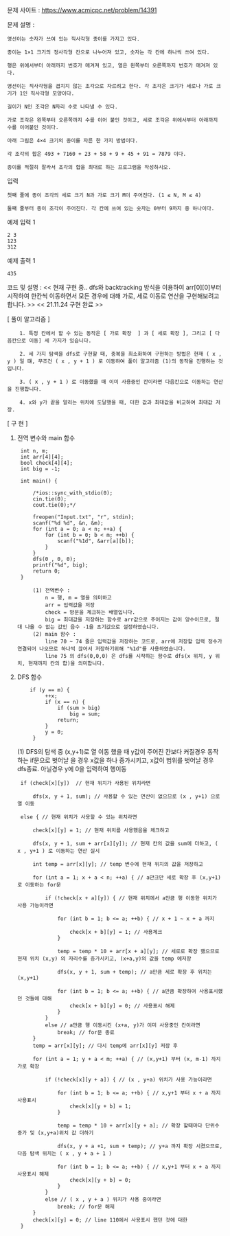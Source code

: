 문제 사이트 : https://www.acmicpc.net/problem/14391

문제 설명 : 

    영선이는 숫자가 쓰여 있는 직사각형 종이를 가지고 있다. 
    
    종이는 1×1 크기의 정사각형 칸으로 나누어져 있고, 숫자는 각 칸에 하나씩 쓰여 있다.
    
    행은 위에서부터 아래까지 번호가 매겨져 있고, 열은 왼쪽부터 오른쪽까지 번호가 매겨져 있다.

    영선이는 직사각형을 겹치지 않는 조각으로 자르려고 한다. 각 조각은 크기가 세로나 가로 크기가 1인 직사각형 모양이다. 
    
    길이가 N인 조각은 N자리 수로 나타낼 수 있다. 
    
    가로 조각은 왼쪽부터 오른쪽까지 수를 이어 붙인 것이고, 세로 조각은 위에서부터 아래까지 수를 이어붙인 것이다.

    아래 그림은 4×4 크기의 종이를 자른 한 가지 방법이다.

    각 조각의 합은 493 + 7160 + 23 + 58 + 9 + 45 + 91 = 7879 이다.

    종이를 적절히 잘라서 조각의 합을 최대로 하는 프로그램을 작성하시오.

입력

    첫째 줄에 종이 조각의 세로 크기 N과 가로 크기 M이 주어진다. (1 ≤ N, M ≤ 4)

    둘째 줄부터 종이 조각이 주어진다. 각 칸에 쓰여 있는 숫자는 0부터 9까지 중 하나이다.

예제 입력 1

    2 3
    123
    312
    
예제 출력 1 

    435

코드 및 설명 : << 현재 구현 중.. dfs와 backtracking 방식을 이용하여 arr[0][0]부터 시작하여 한칸씩 이동하면서 모든 경우에 대해 가로, 세로 이동로 연산을 구현해보려고합니다. >>
 << 21.11.24 구현 완료 >>

    
[ 풀이 알고리즘 ]

        1. 특정 칸에서 할 수 있는 동작은 [ 가로 확장  ] 과 [ 세로 확장 ], 그리고 [ 다음칸으로 이동] 세 가지가 있습니다.
        
        2. 세 가지 탐색을 dfs로 구현할 때, 중복을 최소화하여 구현하는 방법은 현재 ( x , y ) 일 떄, 무조건 ( x , y + 1 ) 로 이동하여 풀이 알고리즘 (1)의 동작을 진행하는 것 입니다.
        
        3. ( x , y + 1 ) 로 이동했을 때 이미 사용중인 칸이라면 다음칸으로 이동하는 연산을 진행합니다.
        
        4. x와 y가 끝을 알리는 위치에 도달했을 때, 더한 값과 최대값을 비교하여 최대값 저장.
        

[ 구 현 ]

1. 전역 변수와 main 함수


        int n, m;
        int arr[4][4];
        bool check[4][4];
        int big = -1;
        
        int main() {

            /*ios::sync_with_stdio(0);
            cin.tie(0);
            cout.tie(0);*/

            freopen("Input.txt", "r", stdin);
            scanf("%d %d", &n, &m);
            for (int a = 0; a < n; ++a) {
                for (int b = 0; b < m; ++b) {
                    scanf("%1d", &arr[a][b]);
                }
            }
            dfs(0 , 0, 0); 
            printf("%d", big);
            return 0;
        }
        
            (1) 전역변수 : 
                n = 행, m = 열을 의미하고
                arr = 입력값을 저장
                check = 방문을 체크하는 배열입니다.
                big = 최대값을 저장하는 함수로 arr값으로 주어지는 값이 양수이므로, 절대 나올 수 없는 값인 음수 -1을 초기값으로 설정하였습니다.
            (2) main 함수 : 
                line 70 ~ 74 줄은 입력값을 저장하는 코드로, arr에 저장할 입력 정수가 연결되어 나오므로 하나씩 끊어서 저장하기위해 "%1d"를 사용하였습니다.
                line 75 의 dfs(0,0,0) 은 dfs를 시작하는 함수로 dfs(x 위치, y 위치, 현재까지 칸의 합)을 의미합니다.
  
2. DFS 함수

           if (y == m) {
                ++x;
                if (x == n) {
                    if (sum > big)
                        big = sum;
                    return;
                }
                y = 0;
            }
            
    (1) DFS의 탐색 중 (x,y+1)로 열 이동 했을 때 y값이 주어진 칸보다 커질경우 동작하는 if문으로 벗어날 을 경우 x값을 하나 증가시키고, x값이 범위를 벗어날 경우 dfs종료.
        아닐경우 y에 0을 입력하여 행이동 
                
        if (check[x][y])  // 현재 위치가 사용된 위치라면
        
            dfs(x, y + 1, sum); // 사용할 수 있는 연산이 없으므로 (x , y+1) 으로 열 이동
            
        else { // 현재 위치가 사용할 수 있는 위치라면
        
            check[x][y] = 1; // 현재 위치를 사용했음을 체크하고
            
            dfs(x, y + 1, sum + arr[x][y]); // 현재 칸의 값을 sum에 더하고, ( x , y+1 ) 로 이동하는 연산 실시
            
            int temp = arr[x][y]; // temp 변수에 현재 위치의 값을 저장하고
            
            for (int a = 1; x + a < n; ++a) { // a만크만 세로 확장 후 (x,y+1)로 이동하는 for문
            
                if (!check[x + a][y]) { // 현재 위치에서 a만큼 행 이동한 위치가 사용 가능이라면
                
                    for (int b = 1; b <= a; ++b) { // x + 1 ~ x + a 까지 
                    
                        check[x + b][y] = 1; // 사용체크
                    }
                    
                    temp = temp * 10 + arr[x + a][y]; // 세로로 확장 했으므로 현재 위치 (x,y) 의 자리수를 증가시키고, (x+a,y)의 값을 temp 에저장
                    
                    dfs(x, y + 1, sum + temp); // a만큼 세로 확장 후 위치는 (x,y+1)
                    
                    for (int b = 1; b <= a; ++b) { // a만큼 확장하여 사용표시했던 것들에 대해 
                        check[x + b][y] = 0; // 사용표시 해제
                    }
                }
                else // a만큼 행 이동시킨 (x+a, y)가 이미 사용중인 칸이라면
                    break; // for문 종료
            }
            temp = arr[x][y]; // 다시 temp에 arr[x][y] 저장 후 
            
            for (int a = 1; y + a < m; ++a) { // (x,y+1) 부터 (x, m-1) 까지 가로 확장
            
                if (!check[x][y + a]) { // (x , y+a) 위치가 사용 가능이라면
                
                    for (int b = 1; b <= a; ++b) { // x,y+1 부터 x + a 까지 사용표시
                        check[x][y + b] = 1;
                    }
                    
                    temp = temp * 10 + arr[x][y + a]; // 확장 할때마다 단위수 증가 및 (x,y+a)위치 값 더하기
                    
                    dfs(x, y + a +1, sum + temp); // y+a 까지 확장 시켰으므로, 다음 탐색 위치는 ( x , y + a + 1 )
                    
                    for (int b = 1; b <= a; ++b) { // x,y+1 부터 x + a 까지 사용표시 해제
                        check[x][y + b] = 0;
                    }
                }
                else // ( x , y + a ) 위치가 사용 중이라면
                    break; // for문 해제
            }
            check[x][y] = 0; // line 110에서 사용표시 했던 것에 대한 
        }
